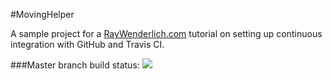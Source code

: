 #MovingHelper

A sample project for a [RayWenderlich.com](http://www.raywenderlich.com) tutorial on setting up continuous integration with GitHub and Travis CI. 

###Master branch build status: 
![](https://travis-ci.org/rebootshen/MovingHelper.svg?branch=master)